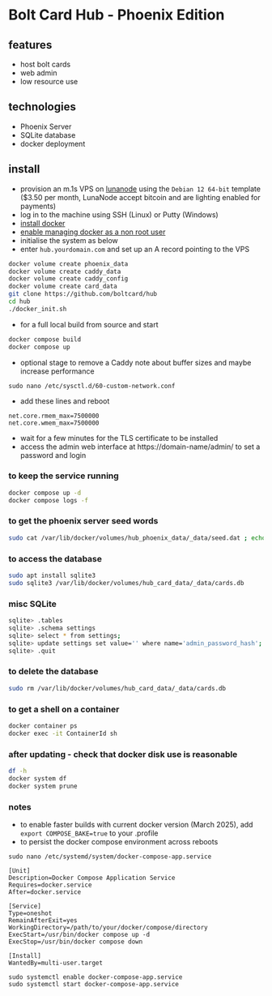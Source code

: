 # Bolt Card Hub - Phoenix Edition

## features

- host bolt cards
- web admin
- low resource use

## technologies

- Phoenix Server
- SQLite database
- docker deployment

## install

- provision an m.1s VPS on [lunanode](https://www.lunanode.com/?r=9026) using the `Debian 12 64-bit` template  
  ($3.50 per month, LunaNode accept bitcoin and are lighting enabled for payments)
- log in to the machine using SSH (Linux) or Putty (Windows)
- [install docker](https://docs.docker.com/engine/install/debian/)
- [enable managing docker as a non root user](https://docs.docker.com/engine/install/linux-postinstall/)
- initialise the system as below
- enter `hub.yourdomain.com` and set up an A record pointing to the VPS

```bash
docker volume create phoenix_data
docker volume create caddy_data
docker volume create caddy_config
docker volume create card_data
git clone https://github.com/boltcard/hub
cd hub
./docker_init.sh
```

- for a full local build from source and start

```bash
docker compose build
docker compose up
```

- optional stage to remove a Caddy note about buffer sizes and maybe increase performance

```
sudo nano /etc/sysctl.d/60-custom-network.conf
```

- add these lines and reboot

```
net.core.rmem_max=7500000
net.core.wmem_max=7500000
```

- wait for a few minutes for the TLS certificate to be installed
- access the admin web interface at https://domain-name/admin/ to set a password and login

### to keep the service running

```bash
docker compose up -d
docker compose logs -f
```

### to get the phoenix server seed words

```bash
sudo cat /var/lib/docker/volumes/hub_phoenix_data/_data/seed.dat ; echo
```

### to access the database

```bash
sudo apt install sqlite3
sudo sqlite3 /var/lib/docker/volumes/hub_card_data/_data/cards.db
```

### misc SQLite
```bash
sqlite> .tables
sqlite> .schema settings
sqlite> select * from settings;
sqlite> update settings set value='' where name='admin_password_hash';
sqlite> .quit
```

### to delete the database

```bash
sudo rm /var/lib/docker/volumes/hub_card_data/_data/cards.db
```

### to get a shell on a container

```bash
docker container ps
docker exec -it ContainerId sh
```

### after updating - check that docker disk use is reasonable

```bash
df -h
docker system df
docker system prune
```

### notes

- to enable faster builds with current docker version (March 2025), add `export COMPOSE_BAKE=true` to your .profile
- to persist the docker compose environment across reboots

```
sudo nano /etc/systemd/system/docker-compose-app.service
```

```
[Unit]
Description=Docker Compose Application Service
Requires=docker.service
After=docker.service

[Service]
Type=oneshot
RemainAfterExit=yes
WorkingDirectory=/path/to/your/docker/compose/directory
ExecStart=/usr/bin/docker compose up -d
ExecStop=/usr/bin/docker compose down

[Install]
WantedBy=multi-user.target
```

```
sudo systemctl enable docker-compose-app.service
sudo systemctl start docker-compose-app.service
```
